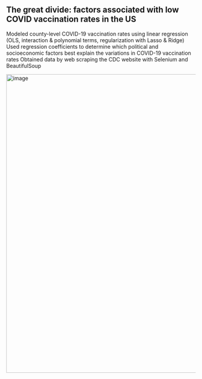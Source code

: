 ## The great divide: factors associated with low COVID vaccination rates in the US 

Modeled county-level COVID-19 vaccination rates using linear regression (OLS, interaction & polynomial terms, regularization with Lasso & Ridge)
Used regression coefficients to determine which political and socioeconomic factors best explain the variations in COVID-19 vaccination rates
Obtained data by web scraping the CDC website with Selenium and BeautifulSoup

<img width="794" alt="image" src="https://user-images.githubusercontent.com/79233614/141606110-3696ce14-f751-49a1-a2e0-397c612e0de9.png">
